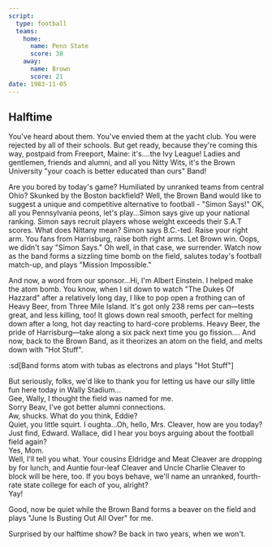 ```yaml
---
script:
  type: football
  teams:
    home:
      name: Penn State
      score: 38
    away:
      name: Brown
      score: 21
date: 1983-11-05
---
```


## Halftime

You've heard about them. You've envied them at the yacht club. You were rejected by all of their schools. But get ready, because they're coming this way, postpaid from Freeport, Maine: it's....the Ivy League! Ladies and gentlemen, friends and alumni, and all you Nitty Wits, it's the Brown University "your coach is better educated than ours" Band!

Are you bored by today's game? Humiliated by unranked teams from central Ohio? Skunked by the Boston backfield? Well, the Brown Band would like to suggest a unique and competitive alternative to football - "Simon Says!" OK, all you Pennsylvania peons, let's play...Simon says give up your national ranking. Simon says recruit players whose weight exceeds their S.A.T scores. What does Nittany mean? Simon says B.C.-ted. Raise your right arm. You fans from Harrisburg, raise both right arms. Let Brown win. Oops, we didn't say "Simon Says." Oh well, in that case, we surrender. Watch now as the band forms a sizzling time bomb on the field, salutes today's football match-up, and plays "Mission Impossible."

And now, a word from our sponsor...Hi, I'm Albert Einstein. I helped make the atom bomb. You know, when I sit down to watch "The Dukes Of Hazzard" after a relatively long day, I like to pop open a frothing can of Heavy Beer, from Three Mile Island. It's got only 238 rems per can—tests great, and less killing, too! It glows down real smooth, perfect for melting down after a long, hot day reacting to hard-core problems. Heavy Beer, the pride of Harrisburg—take along a six pack next time you go fission.... And now, back to the Brown Band, as it theorizes an atom on the field, and melts down with "Hot Stuff".

:sd[Band forms atom with tubas as electrons and plays "Hot Stuff"]

But seriously, folks, we'd like to thank you for letting us have our silly little fun here today in Wally Stadium...\
 Gee, Wally, I thought the field was named for me.\
 Sorry Beav, I've got better alumni connections.\
 Aw, shucks. What do you think, Eddie?\
 Quiet, you little squirt. I oughta...Oh, hello, Mrs. Cleaver, how are you today?\
 Just find, Edward. Wallace, did I hear you boys arguing about the football field again?\
 Yes, Mom. \
 Well, I'll tell you what. Your cousins Eldridge and Meat Cleaver are dropping by for lunch, and Auntie four-leaf Cleaver and Uncle Charlie Cleaver to block will be here, too. If you boys behave, we'll name an unranked, fourth-rate state college for each of you, alright?\
 Yay!

Good, now be quiet while the Brown Band forms a beaver on the field and plays "June Is Busting Out All Over" for me.

Surprised by our halftime show? Be back in two years, when we won't.
